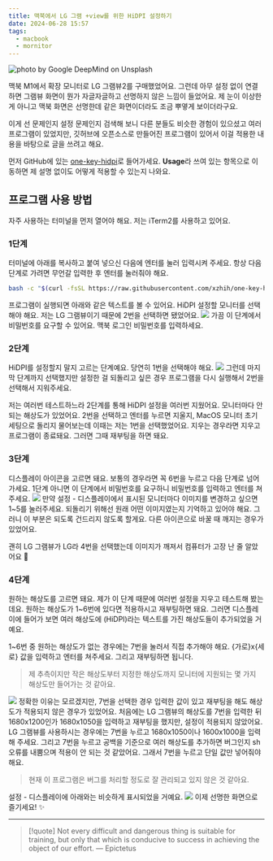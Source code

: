 ```yaml
---
title: 맥북에서 LG 그램 +view를 위한 HiDPI 설정하기
date: 2024-06-28 15:57
tags:
  - macbook
  - mornitor
---
```


![photo by Google DeepMind on Unsplash](https://images.unsplash.com/photo-1717501218565-30faf6f3dc66?crop=entropy&cs=srgb&fm=jpg&ixid=M3wzNjM5Nzd8MHwxfHJhbmRvbXx8fHx8fHx8fDE3MTk1NTc4NDZ8&ixlib=rb-4.0.3&q=85&w=768&h=432)

맥북 M1에서 확장 모니터로 LG 그램뷰2를 구매했었어요. 그런데 아무 설정 없이 연결하면 그램뷰 화면이 뭔가 자글자글하고 선명하지 않은 느낌이 들었어요.
제 눈이 이상한게 아니고 맥북 화면은 선명한데 같은 화면이더라도 조금 뿌옇게 보이더라구요.

이게 선 문제인지 설정 문제인지 검색해 보니 다른 분들도 비슷한 경험이 있으셨고 여러 프로그램이 있었지만, 깃허브에 오픈소스로 만들어진 프로그램이 있어서 이걸 적용한 내용을 바탕으로 글을 쓰려고 해요.

먼저 GitHub에 있는 [one-key-hidpi](https://github.com/xzhih/one-key-hidpi)로 들어가세요.
**Usage**라 쓰여 있는 항목으로 이동하면 제 설명 없이도 어떻게 적용할 수 있는지 나와요.
## 프로그램 사용 방법
자주 사용하는 터미널을 먼저 열어야 해요. 저는 iTerm2를 사용하고 있어요.
### 1단계
터미널에 아래를 복사하고 붙여 넣으신 다음에 엔터를 눌러 입력시켜 주세요. 항상 다음 단계로 가려면 무언갈 입력한 후 엔터를 눌러줘야 해요.
```sh
bash -c "$(curl -fsSL https://raw.githubusercontent.com/xzhih/one-key-hidpi/master/hidpi.sh)"
```

프로그램이 실행되면 아래와 같은 텍스트를 볼 수 있어요. HiDPI 설정할 모니터를 선택해야 해요. 저는 LG 그램뷰이기 때문에 2번을 선택하면 됐었어요.
![](assets/lg-gram-hidpi-1.png)
가끔 이 단계에서 비밀번호를 요구할 수 있어요. 맥북 로그인 비밀번호를 입력하세요.
### 2단계
HiDPI를 설정할지 말지 고르는 단계예요. 당연히 1번을 선택해야 해요.
![](assets/lg-gram-hidpi-2.png)
그런데 마지막 단계까지 선택했지만 설정한 걸 되돌리고 싶은 경우 프로그램을 다시 실행해서 2번을 선택해서 지워주세요.

저는 여러번 테스트하느라 2단계를 통해 HiDPI 설정을 여러번 지웠어요. 모니터마다 안 되는 해상도가 있었어요.
2번을 선택하고 엔터를 누르면 지울지, MacOS 모니터 초기 세팅으로 돌리지 물어보는데 이때는 저는 1번을 선택했었어요. 지우는 경우라면 지우고 프로그램이 종료돼요. 그러면 그때 재부팅을 하면 돼요.
### 3단계
디스플레이 아이콘을 고르면 돼요. 보통의 경우라면 꼭 6번을 누르고 다음 단계로 넘어가세요. 1단계 아니면 이 단계에서 비밀번호를 요구하니 비밀번호를 입력하고 엔터를 쳐주세요.
![](assets/lg-gram-hidpi-3.png)
만약 설정 - 디스플레이에서 표시된 모니터마다 이미지를 변경하고 싶으면 1~5를 눌러주세요. 되돌리기 위해선 원래 어떤 이미지였는지 기억하고 있어야 해요. 그러니 이 부분은 되도록 건드리지 않도록 할게요. 다른 아이콘으로 바꿀 때 깨지는 경우가 있었어요.

괜히 LG 그램뷰가 LG라 4번을 선택했는데 이미지가 깨져서 컴퓨터가 고장 난 줄 알았어요 🥲
### 4단계
원하는 해상도를 고르면 돼요. 제가 이 단계 때문에 여러번 설정을 지우고 테스트해 봤는데요.
원하는 해상도가 1~6번에 있다면 적용하시고 재부팅하면 돼요. 그러면 디스플레이에 들어가 보면 여러 해상도에 (HiDPI)라는 텍스트를 가진 해상도들이 추가되었을 거예요.

1~6번 중 원하는 해상도가 없는 경우에는 7번을 눌러서 직접 추가해야 해요. {가로}x{세로} 값을 입력하고 엔터를 쳐주세요. 그리고 재부팅하면 됩니다.

>제 추측이지만 작은 해상도부터 지정한 해상도까지 모니터에 지원되는 몇 가지 해상도만 들어가는 것 같아요.

![](assets/lg-gram-hidpi-5.png)
정확한 이유는 모르겠지만, 7번을 선택한 경우 입력한 값이 있고 재부팅을 해도 해상도가 적용되지 않은 경우가 있었어요.
처음에는 LG 그램뷰의 해상도를 7번을 입력한 뒤 1680x1200인가 1680x1050을 입력하고 재부팅을 했지만, 설정이 적용되지 않았어요. LG 그램뷰를 사용하시는 경우에는 7번을 누르고 1680x1050이나 1600x1000을 입력해 주세요.
그리고 7번을 누르고 공백을 기준으로 여러 해상도를 추가하면 버그인지 sh 오류를 내뿜으며 적용이 안 되는 것 같았어요. 그래서 7번을 누르고 단일 값만 넣어줘야 해요.

>현재 이 프로그램은 버그를 처리할 정도로 잘 관리되고 있지 않은 것 같아요.

설정 - 디스플레이에 아래와는 비슷하게 표시되었을 거예요.
![](assets/lg-gram-hidpi-6.png)
이제 선명한 화면으로 즐기세요! ✨

---

> [!quote] Not every difficult and dangerous thing is suitable for training, but only that which is conducive to success in achieving the object of our effort.
> — Epictetus